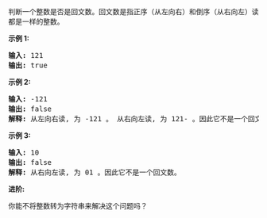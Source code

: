 <html>
 <body>
  <p>
   判断一个整数是否是回文数。回文数是指正序（从左向右）和倒序（从右向左）读都是一样的整数。
  </p>
  <p>
   <strong>
    示例 1:
   </strong>
  </p>
  <pre><strong>输入:</strong> 121
<strong>输出:</strong> true
</pre>
  <p>
   <strong>
    示例 2:
   </strong>
  </p>
  <pre><strong>输入:</strong> -121
<strong>输出:</strong> false
<strong>解释:</strong> 从左向右读, 为 -121 。 从右向左读, 为 121- 。因此它不是一个回文数。
</pre>
  <p>
   <strong>
    示例 3:
   </strong>
  </p>
  <pre><strong>输入:</strong> 10
<strong>输出:</strong> false
<strong>解释:</strong> 从右向左读, 为 01 。因此它不是一个回文数。
</pre>
  <p>
   <strong>
    进阶:
   </strong>
  </p>
  <p>
   你能不将整数转为字符串来解决这个问题吗？
  </p>
 </body>
</html>